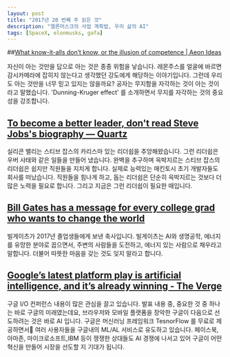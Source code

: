 ```yaml
---
layout: post
title: "2017년 20 번째 주 읽은 것"
description: "엘론머스크의 사업 계획법, 우리 삶의 AI"
tags: [SpaceX, elonmusks, gafa]
---
```


##[What know-it-alls don’t know, or the illusion of competence | Aeon Ideas](https://aeon.co/ideas/what-know-it-alls-dont-know-or-the-illusion-of-competence?utm_source=pocket&utm_medium=email&utm_campaign=pockethits)

자신이 아는 것만을 답으로 아는 것은 종종 위험을 낳습니다. 레몬주스를 얼굴에 바르면 감시카메라에 잡히지 않는다고 생각했던 강도에게 해당하는 이야기입니다. 그런데 우리도 아는 것만을 너무 믿고 있지는 않을까요? 공자는 무지함을 자각하는 것이 아는 것이라고 말했습니다. 'Dunning-Kruger effect' 를 소개하면서 무지를 자각하는 것의 중요성을 강조합니다.

## [To become a better leader, don't read Steve Jobs's biography — Quartz](https://qz.com/984174/silicon-valley-has-idolized-steve-jobs-for-decades-and-its-finally-paying-the-price/?utm_source=pocket&utm_medium=email&utm_campaign=pockethits)

실리콘 밸리는 스티브 잡스의 카리스마 있는 리더쉽을 추앙해왔습니다. 그런 리더쉽은 우버 사태와 같은 일들을 만들어 냈습니다. 완벽을 추구하며 윽박지르는 스티브 잡스의 리더쉽은 쉽지만 직원들을 지치게 합니다. 실제로 능력있는 매킨토시 초기 개발자들도 회사를 떠났습니다. 직원들을 힘나게 하고, 돕는 리더쉽은 단순히 윽박지르는 것보다 더 많은 노력을 필요로 합니다. 그리고 지금은 그런 리더쉽이 필요한 때입니다.

## [Bill Gates has a message for every college grad who wants to change the world](https://mic.com/articles/176935/bill-gates-has-a-message-for-every-college-grad-who-wants-to-change-the-world?utm_campaign=pockethits&utm_medium=email&utm_source=pocket#.lrfNbVuYN)

빌게이츠가 2017년 졸업생들에게 보낸 축사입니다. 빌게이츠는 AI와 생명공학, 에너지를 유망한 분야로 꼽으면서, 주변의 사람들을 도전하고, 에너지 있는 사람으로 채우라고 말합니다. 더불어 따뜻한 마음을 갖는 것도 잊지 말라고 합니다.  

## [Google’s latest platform play is artificial intelligence, and it’s already winning - The Verge](https://www.theverge.com/2017/5/18/15657256/google-ai-machine-learning-tensorflow-io-2017-platform-play)

구글 I/O 컨퍼런스 내용이 많은 관심을 끌고 있습니다. 발표 내용 중, 중요한 것 중 하나는 바로 구글의 미래였는데요, 브라우저와 모바일 플랫폼을 장악한 구글이 다음으로 선도하려는 것은 바로 AI 입니다. 구글은 머신러닝 프레임워크 TesnorFlow 를 무료로 제공하면서 여러 사용자들을 구글내의 ML/AL 서비스로 유도하고 있습니다. 페이스북, 아마존, 마이크로소프트,IBM 등이 쟁쟁한 상대들도 AI 경쟁에 나서고 있어 구글이 어떤 혁신을 만들어 시장을 선도할 지 기대가 됩니다.
